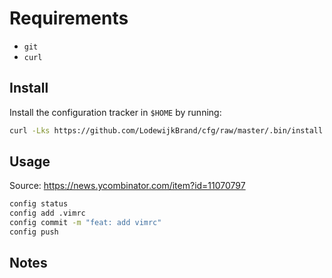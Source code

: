 # Requirements
 - `git`
 - `curl`

## Install

Install the configuration tracker in `$HOME` by running:

```bash
curl -Lks https://github.com/LodewijkBrand/cfg/raw/master/.bin/install.sh | /bin/bash
```

## Usage

Source: https://news.ycombinator.com/item?id=11070797

```bash
config status
config add .vimrc
config commit -m "feat: add vimrc"
config push
```

## Notes
